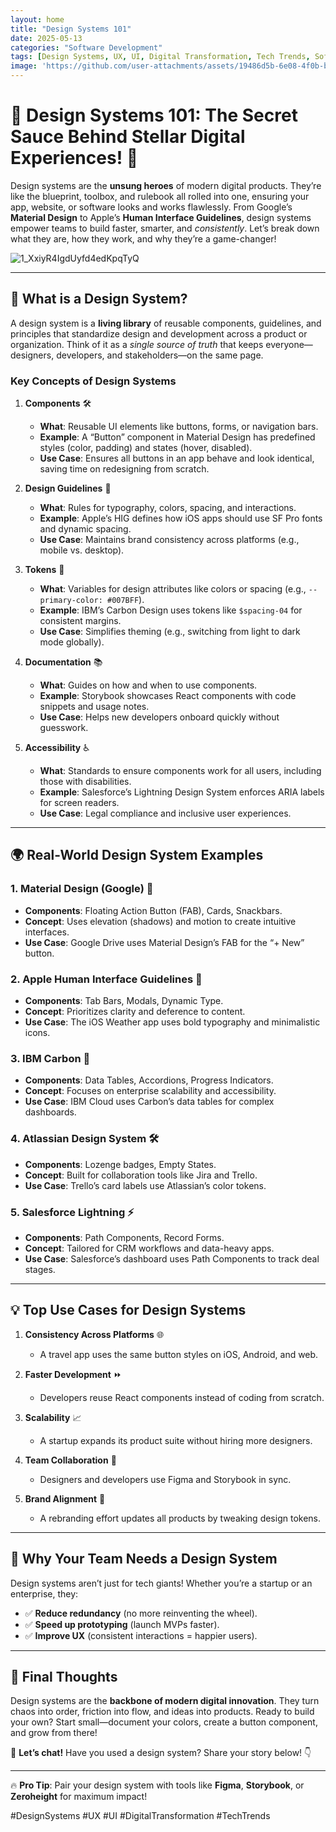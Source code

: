 ```yaml
---
layout: home
title: "Design Systems 101"
date: 2025-05-13
categories: "Software Development"
tags: [Design Systems, UX, UI, Digital Transformation, Tech Trends, Software Development]
image: 'https://github.com/user-attachments/assets/19486d5b-6e08-4f0b-bd4e-02f2ecaecd44'
---
```


# 🚀 **Design Systems 101: The Secret Sauce Behind Stellar Digital Experiences!** 🌟  

Design systems are the **unsung heroes** of modern digital products. They’re like the blueprint, toolbox, and rulebook all rolled into one, ensuring your app, website, or software looks and works flawlessly. From Google’s **Material Design** to Apple’s **Human Interface Guidelines**, design systems empower teams to build faster, smarter, and *consistently*. Let’s break down what they are, how they work, and why they’re a game-changer!  

![1_XxiyR4IgdUyfd4edKpqTyQ](https://github.com/user-attachments/assets/19486d5b-6e08-4f0b-bd4e-02f2ecaecd44)

---

## 🧩 **What is a Design System?**  
A design system is a **living library** of reusable components, guidelines, and principles that standardize design and development across a product or organization. Think of it as a *single source of truth* that keeps everyone—designers, developers, and stakeholders—on the same page.  

### **Key Concepts of Design Systems**  
1. **Components** 🛠️  
   - **What**: Reusable UI elements like buttons, forms, or navigation bars.  
   - **Example**: A “Button” component in Material Design has predefined styles (color, padding) and states (hover, disabled).  
   - **Use Case**: Ensures all buttons in an app behave and look identical, saving time on redesigning from scratch.  

2. **Design Guidelines** 📜  
   - **What**: Rules for typography, colors, spacing, and interactions.  
   - **Example**: Apple’s HIG defines how iOS apps should use SF Pro fonts and dynamic spacing.  
   - **Use Case**: Maintains brand consistency across platforms (e.g., mobile vs. desktop).  

3. **Tokens** 🎨  
   - **What**: Variables for design attributes like colors or spacing (e.g., `--primary-color: #007BFF`).  
   - **Example**: IBM’s Carbon Design uses tokens like `$spacing-04` for consistent margins.  
   - **Use Case**: Simplifies theming (e.g., switching from light to dark mode globally).  

4. **Documentation** 📚  
   - **What**: Guides on how and when to use components.  
   - **Example**: Storybook showcases React components with code snippets and usage notes.  
   - **Use Case**: Helps new developers onboard quickly without guesswork.  

5. **Accessibility** ♿  
   - **What**: Standards to ensure components work for all users, including those with disabilities.  
   - **Example**: Salesforce’s Lightning Design System enforces ARIA labels for screen readers.  
   - **Use Case**: Legal compliance and inclusive user experiences.  

---

## 🌍 **Real-World Design System Examples**  

### 1. **Material Design (Google)** 🌈  
- **Components**: Floating Action Button (FAB), Cards, Snackbars.  
- **Concept**: Uses elevation (shadows) and motion to create intuitive interfaces.  
- **Use Case**: Google Drive uses Material Design’s FAB for the “+ New” button.  

### 2. **Apple Human Interface Guidelines** 🍎  
- **Components**: Tab Bars, Modals, Dynamic Type.  
- **Concept**: Prioritizes clarity and deference to content.  
- **Use Case**: The iOS Weather app uses bold typography and minimalistic icons.  

### 3. **IBM Carbon** 🔬  
- **Components**: Data Tables, Accordions, Progress Indicators.  
- **Concept**: Focuses on enterprise scalability and accessibility.  
- **Use Case**: IBM Cloud uses Carbon’s data tables for complex dashboards.  

### 4. **Atlassian Design System** 🛠️  
- **Components**: Lozenge badges, Empty States.  
- **Concept**: Built for collaboration tools like Jira and Trello.  
- **Use Case**: Trello’s card labels use Atlassian’s color tokens.  

### 5. **Salesforce Lightning** ⚡  
- **Components**: Path Components, Record Forms.  
- **Concept**: Tailored for CRM workflows and data-heavy apps.  
- **Use Case**: Salesforce’s dashboard uses Path Components to track deal stages.  

---

## 💡 **Top Use Cases for Design Systems**  

1. **Consistency Across Platforms** 🌐  
   - A travel app uses the same button styles on iOS, Android, and web.  

2. **Faster Development** ⏩  
   - Developers reuse React components instead of coding from scratch.  

3. **Scalability** 📈  
   - A startup expands its product suite without hiring more designers.  

4. **Team Collaboration** 👥  
   - Designers and developers use Figma and Storybook in sync.  

5. **Brand Alignment** 🔄  
   - A rebranding effort updates all products by tweaking design tokens.  

---

## 🚀 **Why Your Team Needs a Design System**  
Design systems aren’t just for tech giants! Whether you’re a startup or an enterprise, they:  
- ✅ **Reduce redundancy** (no more reinventing the wheel).  
- ✅ **Speed up prototyping** (launch MVPs faster).  
- ✅ **Improve UX** (consistent interactions = happier users).  

---

## 🌟 **Final Thoughts**  
Design systems are the **backbone of modern digital innovation**. They turn chaos into order, friction into flow, and ideas into products. Ready to build your own? Start small—document your colors, create a button component, and grow from there!  

💬 **Let’s chat!** Have you used a design system? Share your story below! 👇  

---

🔥 **Pro Tip**: Pair your design system with tools like **Figma**, **Storybook**, or **Zeroheight** for maximum impact!  

#DesignSystems #UX #UI #DigitalTransformation #TechTrends
